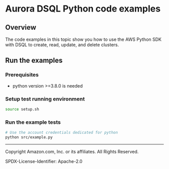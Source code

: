 # Aurora DSQL Python code examples

## Overview

The code examples in this topic show you how to use the AWS Python SDK with DSQL to create, read, update, and delete clusters.

## Run the examples

### Prerequisites

* python version >=3.8.0 is needed

### Setup test running environment 

```sh
source setup.sh
```

### Run the example tests

```sh
# Use the account credentials dedicated for python
python src/example.py
```

---

Copyright Amazon.com, Inc. or its affiliates. All Rights Reserved. 

SPDX-License-Identifier: Apache-2.0
